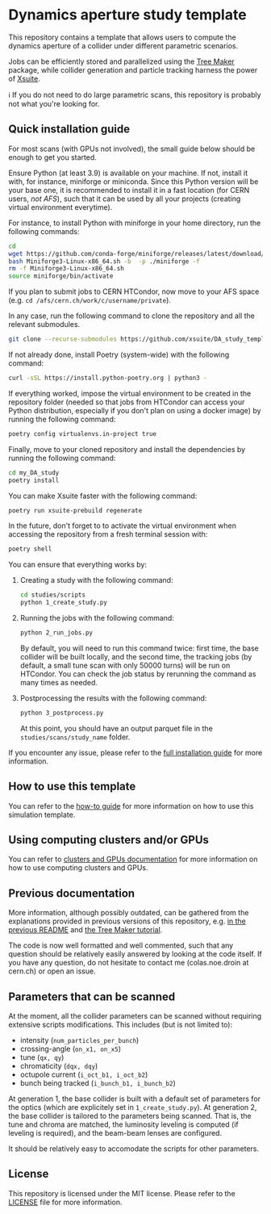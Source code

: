 # Dynamics aperture study template

This repository contains a template that allows users to compute the dynamics aperture of a collider
under different parametric scenarios.

Jobs can be efficiently stored and parallelized using the
[Tree Maker](https://github.com/xsuite/tree_maker) package, while collider generation and particle tracking harness the power of [Xsuite](https://github.com/xsuite/xsuite).

ℹ️ If you do not need to do large parametric scans, this repository is probably not what you're looking for.

## Quick installation guide

For most scans (with GPUs not involved), the small guide below should be enough to get you started.

Ensure Python (at least 3.9) is available on your machine. If not, install it with, for instance, miniforge or miniconda. Since this Python version will be your base one, it is recommended to install it in a fast location (for CERN users, *not AFS*), such that it can be used by all your projects (creating virtual environment everytime).

For instance, to install Python with miniforge in your home directory, run the following commands:

```bash
cd
wget https://github.com/conda-forge/miniforge/releases/latest/download/Miniforge3-Linux-x86_64.sh
bash Miniforge3-Linux-x86_64.sh -b  -p ./miniforge -f
rm -f Miniforge3-Linux-x86_64.sh
source miniforge/bin/activate
```

If you plan to submit jobs to CERN HTCondor, now move to your AFS space (e.g. ```cd /afs/cern.ch/work/c/username/private```).

In any case, run the following command to clone the repository and all the relevant submodules.

```bash
git clone --recurse-submodules https://github.com/xsuite/DA_study_template.git my_DA_study
```

If not already done, install Poetry (system-wide) with the following command:

```bash
curl -sSL https://install.python-poetry.org | python3 -
```

If everything worked, impose the virtual environment to be created in the repository folder (needed so that jobs from HTCondor can access your Python distribution, especially if you don't plan on using a docker image) by running the following command:

```bash
poetry config virtualenvs.in-project true
```

Finally, move to your cloned repository and install the dependencies by running the following command:

```bash
cd my_DA_study
poetry install
```

You can make Xsuite faster with the following command:

```bash
poetry run xsuite-prebuild regenerate
```

In the future, don't forget to to activate the virtual environment when accessing the repository from a fresh terminal session with:

```bash
poetry shell
```

You can ensure that everything works by:
  
1. Creating a study with the following command:
  
    ```bash
    cd studies/scripts
    python 1_create_study.py
    ```

2. Running the jobs with the following command:
  
    ```bash
    python 2_run_jobs.py
    ```

    By default, you will need to run this command twice: first time, the base collider will be built locally, and the second time, the tracking jobs (by default, a small tune scan with only 50000 turns) will be run on HTCondor. You can check the job status by rerunning the command as many times as needed.

3. Postprocessing the results with the following command:
  
    ```bash
    python 3_postprocess.py
    ```

    At this point, you should have an output parquet file in the ```studies/scans/study_name``` folder.

If you encounter any issue, please refer to the [full installation guide](doc/installation_guide.md) for more information.

## How to use this template

You can refer to the [how-to guide](doc/how_to_use.md) for more information on how to use this simulation template.

## Using computing clusters and/or GPUs

You can refer to [clusters and GPUs documentation](doc/clusters_and_GPUs.md) for more information on how to use computing clusters and GPUs.

## Previous documentation

More information, although possibly outdated, can be gathered from the explanations provided in previous versions of this repository, e.g. [in the previous README](https://github.com/xsuite/example_DA_study/blob/release/v0.1.1/README.md) and [the Tree Maker tutorial](https://github.com/xsuite/example_DA_study/blob/release/v0.1.1/tree_tutorial.md).

The code is now well formatted and well commented, such that any question should be relatively easily answered by looking at the code itself. If you have any question, do not hesitate to contact me (colas.noe.droin at cern.ch) or open an issue.

## Parameters that can be scanned

At the moment, all the collider parameters can be scanned without requiring extensive scripts modifications. This includes (but is not limited to):

- intensity (```num_particles_per_bunch```)
- crossing-angle (```on_x1, on_x5```)
- tune (```qx, qy```)
- chromaticity (```dqx, dqy```)
- octupole current (```i_oct_b1, i_oct_b2```)
- bunch being tracked (```i_bunch_b1, i_bunch_b2```)

At generation 1, the base collider is built with a default set of parameters for the optics (which are explicitely set in ```1_create_study.py```). At generation 2, the base collider is tailored to the parameters being scanned. That is, the tune and chroma are matched, the luminosity leveling is computed (if leveling is required), and the beam-beam lenses are configured.

It should be relatively easy to accomodate the scripts for other parameters.

## License

This repository is licensed under the MIT license. Please refer to the [LICENSE](LICENSE) file for more information.
